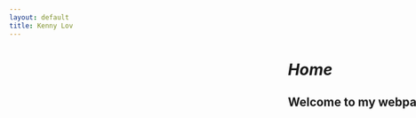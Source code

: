 ```yaml
---
layout: default
title: Kenny Lov
---
```

<style> nav ul li:nth-child(1) a{
 color: #45a29e; 
 text-decoration:underline;
 text-decoration-color:#45a29e;
} 

h1, h2 {
  animation: move 3s;
  -webkit-animation: move 3s;
}
@keyframes move {
  from {
    margin-left: 100%;
    width: 300%; 
  }
  to {
    margin-left: 0%;
    width: 100%;
  }
}            
@-webkit-keyframes move {
  from {
    margin-left: 100%;
    width: 300%; 
  }
  to {
    margin-left: 0%;
    width: 100%;
  }
}

</style>


# *Home*

## Welcome to my webpage!
